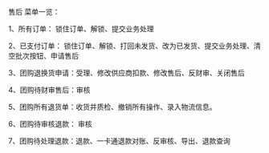 

售后 菜单一览：


1、所有订单： 锁住订单、解锁、提交业务处理


2、已支付订单： 锁住订单、解锁、打回未发货、改为已发货、提交业务处理、清空批次按钮、申请售后


3、团购退换货申请：受理、修改供应商扣款、修改售后、反财审、关闭售后


4、团购待财审售后：审核


5、团购所有退货单：收货并质检、撤销所有操作、录入物流信息。


6、团购待审核退款： 审核

7、团购待处理退款：退款、一卡通退款对账、反审核、导出、退款查询